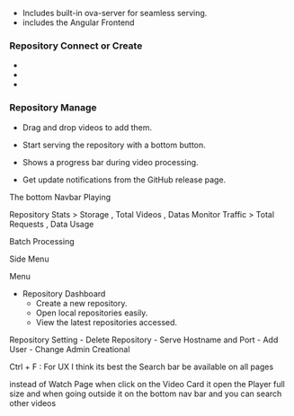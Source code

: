 - Includes built-in ova-server for seamless serving.
- includes the Angular Frontend

### Repository Connect or Create
- 
- 
- 

### Repository Manage
- Drag and drop videos to add them.
- Start serving the repository with a bottom button.


- Shows a progress bar during video processing.
- Get update notifications from the GitHub release page.


The bottom Navbar Playing

Repository Stats > Storage , Total Videos , Datas 
Monitor Traffic > Total Requests , Data Usage 

Batch Processing

Side Menu

Menu


- Repository Dashboard
	- Create a new repository.
	- Open local repositories easily.
	- View the latest repositories accessed.

Repository Setting 
	- Delete Repository
	- Serve Hostname and Port
	- Add User
	- Change Admin Creational 

Ctrl + F : For UX I think its best the Search bar be available on all pages 

instead of Watch Page 
when click on the Video Card it open the Player full size and when going outside it on the bottom nav bar and you can search other videos 